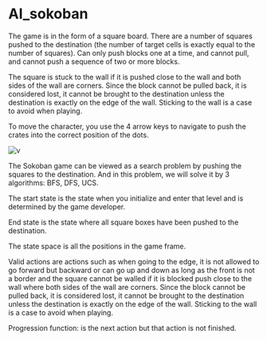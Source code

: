 # AI_sokoban
  The game is in the form of a square board. There are a number of squares pushed to the destination (the number of target cells is exactly equal to the number of squares). Can only push blocks one at a time, and cannot pull, and cannot push a sequence of two or more blocks.
  
  The square is stuck to the wall if it is pushed close to the wall and both sides of the wall are corners. Since the block cannot be pulled back, it is considered lost, it cannot be brought to the destination unless the destination is exactly on the edge of the wall. Sticking to the wall is a case to avoid when playing.
  
  To move the character, you use the 4 arrow keys to navigate to push the crates into the correct position of the dots.
  
  ![v](https://user-images.githubusercontent.com/106755542/192467632-778a01e7-1b7b-4329-9282-77c82dc787b6.jpg)
  
  The Sokoban game can be viewed as a search problem by pushing the squares to the destination. And in this problem, we will solve it by 3 algorithms: BFS, DFS, UCS.
  
  The start state is the state when you initialize and enter that level and is determined by the game developer.
  
  End state is the state where all square boxes have been pushed to the destination.
  
  The state space is all the positions in the game frame.
  
  Valid actions are actions such as when going to the edge, it is not allowed to go forward but backward or can go up and down as long as the front is not a border and the square cannot be walled if it is blocked push close to the wall where both sides of the wall are corners. Since the block cannot be pulled back, it is considered lost, it cannot be brought to the destination unless the destination is exactly on the edge of the wall. Sticking to the wall is a case to avoid when playing.
  
  Progression function: is the next action but that action is not finished.
